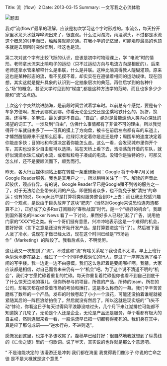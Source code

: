 Title: 流（flow）2
Date: 2013-03-15
Summary: 一文写我之心流体验

![题图](images/flow.png)

我对“流(flow)”最早的理解，应该是初次学习这个字时形成的。水流么，每天拧开家里水龙头水就哗哗流出来了，很直观。什么江河湖海，雨洼溪头，不过都是水流这个概念的引申而已，触触类就能旁通。在我小学的记忆里，可能境界最高的也顶多就是去厕所时突然悟到，哇这也是流。


第二次对这个字有比较飞跃的认识，应该是初中时物理课上，学 “电流”时的情形。老师拿水流来比喻电子的运动（只不过运动方向与电流方向是相反的）。后来老师还拿水管来解释什么是串联，什么是并联。这种比喻真得教人醍醐灌顶。原来这也是某种形态的流，看不见摸不着，却实实在在遵循着相同的运动规律。现在回想，其实这就是提升具象的认识到一定抽象层次的典范。再往后学到的各种什么“场”的概念，甚至大学时见到的“梯度”,都是这种方法学的范畴，而且也多多少少能和“流”沾点边。


上次这个字突然跳进脑海，是前段时间尝试着学车时。以前总有个感觉，要是有个车多方便啊，想开到哪就到哪。你看无论坐公交还是坐乘地铁什么的，拥挤，换乘，还得等，多麻烦。最关键是不自由。“自由”，绝对是最能煽动人类内心深处的渴望的词汇了。一涉及到“自由”，仿佛什么事情都有了非做不可的理由。所以我觉得开个车就自由多了——可真的摸上了方向盘，被卡在前后左右都有车的车道上，才幡然醒悟原来不是那么回事。红绿灯决定着你是走还是停；周围车的速度决定着你能走多快；目的地和车道决定着你能怎么走。这么一看，会发现城市里你开个车，其实也没多少自由度可以选择。站在天桥上看下去，浩浩荡荡开着的车队，就好似滴滴水珠汇成的水流，或者粒粒电子凑成的电流。没错你是独特的你，可那又怎么样，还不是要顺流而下，顺势而行。


昨天，各大行业媒体网站上都在转载一条重磅新闻：Google 将于今年7月关闭Google Reader服务。我也是其用户之一，所以稍稍关注了一下。解读的声音此起彼伏，观点各异。有的说，Google Reader早已是Google赚不到钱的服务之一了，对于无法给企业带来利润的产品，即便拥者众多，也不能免于被“清扫”的命运；也有的说，Google此举是打算将类似服务整合到G+上去；而让我比较感兴趣的一个观点，是说由于巨头放弃了这块“肥肉”（当然对Google来说恐怕连肉渣都算不上），正好成了众多Rss订阅器的“春秋战国”时代，是一个“极好的机会”。我跟到国外著名的Hacker News 看了一下讨论，果然好多人已经打起了广告，说用他门家的“XXX”吧之类。有一个哥们挺有意思，兴冲冲地表示这是一个难得的机会，要好好做（言下之意是还没有开始开发产品，是打算要进这“行”了）。然后被下面人泼了冷水，说现在才做已经太迟，现在这个时间已经是“市场运作”（Marketing）的阶段了。我看后点头，不明觉厉。


这让我又一次想到了“流”。不过这和“流”有啥关系呢？我也说不太清。早上上班行色匆匆地走在路上，经过了一个个同样步履匆忙的行人，穿过了一座座放满了格子间的写字楼。我一边走一边不由感慨，我们这么急赶着是要闹哪样啊。我猜，大家应该都是相信，对自己而言未来仍有一个“机会”吧。为了这个说不清道不明的“机会”，我们才甘愿忙碌着重复的忙碌。每天你重复着忙碌但你也看不到自己到底干了什么惊天泣地的事儿，但你所参与的项目，所做的产品，所待的team，所在的公司，却每天都在经受着市场的考验和捶打。这是多么称奇的一幕。我们辛辛苦苦磨练了数年的一个产品，发布的时候卷起了小小一个浪花，可能还没拍着谁呢就被紧随其后的一阵巨浪给拍倒了。然后就没有然后了。所以这就是现实版的“飞矢不动”悖论，你看这日子每天过得风平浪静没啥过头，几个月下来江湖排位可能都不知道换了几轮了。无论是个人还是企业，无论是产品还是服务，单个看都有极大的自主权，然则连起来看一看，一股洪流早已把一切都套得死死的。我们身在其中，真是应了那句成语——“逆水行舟，不进则退”。


感慨发到这里，也差不多该收尾了。腹稿早已经打好：很自然地我就想到了纵贯线的《亡命之徒》里的一句歌词。说了半天，其实说的也许就是那么个意思吧。


“ 不是谁能决定的 该漫游还是冲刺
   我们都在海里 我觉得我们像沙子
   你说的亡命之徒 是不是大概就是这个意思
”

